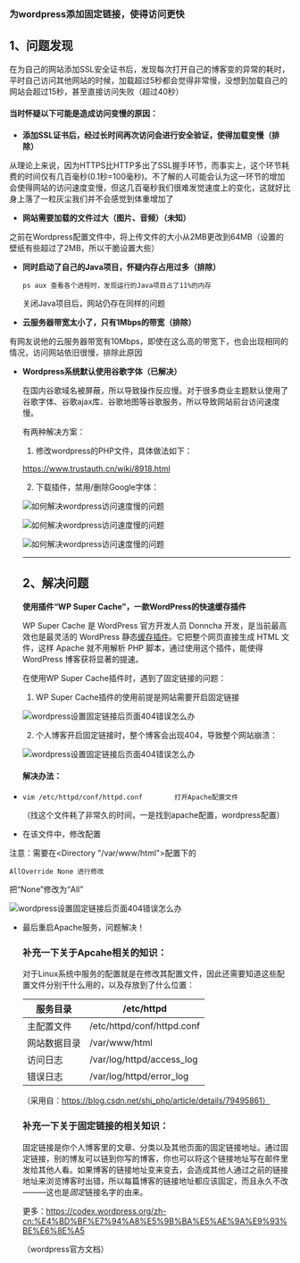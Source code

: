 ### 为wordpress添加固定链接，使得访问更快

## 1、问题发现

  在为自己的网站添加SSL安全证书后，发现每次打开自己的博客变的异常的耗时，平时自己访问其他网站的时候，加载超过5秒都会觉得非常慢，没想到加载自己的网站会超过15秒，甚至直接访问失败（超过40秒）

####   当时怀疑以下可能是造成访问变慢的原因：

- **添加SSL证书后，经过长时间再次访问会进行安全验证，使得加载变慢（排除）**

​       从理论上来说，因为HTTPS比HTTP多出了SSL握手环节，而事实上，这个环节耗费的时间仅有几百毫秒(0.1秒=100毫秒)。不了解的人可能会认为这一环节的增加会使得网站的访问速度变慢，但这几百毫秒我们很难发觉速度上的变化，这就好比身上落了一粒灰尘我们并不会感觉到体重增加了

- **网站需要加载的文件过大（图片、音频）（未知）**

​       之前在Wordpress配置文件中，将上传文件的大小从2MB更改到64MB（设置的壁纸有些超过了2MB，所以干脆设置大些）

- **同时启动了自己的Java项目，怀疑内存占用过多（排除）**

  ```shell
  ps aux 查看各个进程时，发现运行的Java项目占了11%的内存
  ```

  关闭Java项目后，网站仍存在同样的问题

- **云服务器带宽太小了，只有1Mbps的带宽（排除）**

​       有网友说他的云服务器带宽有10Mbps，即使在这么高的带宽下，也会出现相同的情况，访问网站依旧很慢，排除此原因

- **Wordpress系统默认使用谷歌字体（已解决）**

  在国内谷歌域名被屏蔽，所以导致操作反应慢。对于很多商业主题默认使用了谷歌字体、谷歌ajax库、谷歌地图等谷歌服务，所以导致网站前台访问速度慢。

  有两种解决方案：

  1. 修改wordpress的PHP文件，具体做法如下：

  https://www.trustauth.cn/wiki/8918.html

  2. 下载插件，禁用/删除Google字体：

  

  ![如何解决wordpress访问速度慢的问题](https://exp-picture.cdn.bcebos.com/3d002dbad341037d32e75fc2a9bc7dc5ce672d65.jpg?x-bce-process=image%2Fresize%2Cm_lfit%2Cw_500%2Climit_1)

  ![如何解决wordpress访问速度慢的问题](https://exp-picture.cdn.bcebos.com/d4071b96b814f4d068d35e66cdfe474ec3832365.jpg?x-bce-process=image%2Fresize%2Cm_lfit%2Cw_500%2Climit_1)

  ![如何解决wordpress访问速度慢的问题](https://exp-picture.cdn.bcebos.com/b57fb6db574afa32794cba4354b2dc19cf2c1465.jpg?x-bce-process=image%2Fresize%2Cm_lfit%2Cw_500%2Climit_1)

  ---

  ## 2、解决问题

    **使用插件“WP Super Cache”，一款WordPress的快速缓存插件**

    WP Super Cache 是 WordPress 官方开发人员 Donncha 开发，是当前最高效也是最灵活的 WordPress 静态[缓存插件](https://www.wpdaxue.com/tag/缓存插件)。它把整个网页直接生成 HTML 文件，这样 Apache 就不用解析 PHP 脚本，通过使用这个插件，能使得 WordPress 博客获将显著的提速。

    在使用WP Super Cache插件时，遇到了固定链接的问题：

  1. WP Super Cache插件的使用前提是网站需要开启固定链接

  ![wordpress设置固定链接后页面404错误怎么办](https://exp-picture.cdn.bcebos.com/5c9c964ce54a2f2719b20ab5e00192dd3240f4f0.jpg?x-bce-process=image%2Fresize%2Cm_lfit%2Cw_500%2Climit_1)

  2. 个人博客开启固定链接时，整个博客会出现404，导致整个网站崩溃：

  ![wordpress设置固定链接后页面404错误怎么办](https://exp-picture.cdn.bcebos.com/90c61d1c99c0affce9d8069c2372941fbfe4eaf0.jpg?x-bce-process=image%2Fresize%2Cm_lfit%2Cw_500%2Climit_1)

  #### 解决办法：

- ```shell
  vim /etc/httpd/conf/httpd.conf		打开Apache配置文件
  ```

   （找这个文件耗了非常久的时间，一是找到apache配置，wordpress配置）

- 在该文件中，修改配置

注意：需要在<Directory "/var/www/html">配置下的

```shell
AllOverride None 进行修改
```

把“None”修改为“All”

![wordpress设置固定链接后页面404错误怎么办](https://exp-picture.cdn.bcebos.com/df087f0f8b56ad040c36355adae10ef85956d0f0.jpg?x-bce-process=image%2Fresize%2Cm_lfit%2Cw_500%2Climit_1)

- 最后重启Apache服务，问题解决！

  

  ### 补充一下关于Apcahe相关的知识：

  ​    对于Linux系统中服务的配置就是在修改其配置文件，因此还需要知道这些配置文件分别干什么用的，以及存放到了什么位置：

  | 服务目录     | /etc/httpd                 |
  | ------------ | -------------------------- |
  | 主配置文件   | /etc/httpd/conf/httpd.conf |
  | 网站数据目录 | /var/www/html              |
  | 访问日志     | /var/log/httpd/access_log  |
  | 错误日志     | /var/log/httpd/error_log   |

  （采用自：https://blog.csdn.net/shj_php/article/details/79495861）

  ### 补充一下关于固定链接的相关知识：

  ​    固定链接是你个人博客里的文章、分类以及其他页面的固定链接地址。通过固定链接，别的博友可以链到你写的博客，你也可以将这个链接地址写在邮件里发给其他人看。如果博客的链接地址变来变去，会造成其他人通过之前的链接地址来浏览博客时出错，所以每篇博客的链接地址都应该固定，而且永久不改———这也是*固定*链接名字的由来。

  更多：https://codex.wordpress.org/zh-cn:%E4%BD%BF%E7%94%A8%E5%9B%BA%E5%AE%9A%E9%93%BE%E6%8E%A5

  （wordpress官方文档）

